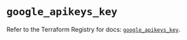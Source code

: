 # `google_apikeys_key`

Refer to the Terraform Registry for docs: [`google_apikeys_key`](https://registry.terraform.io/providers/hashicorp/google-beta/6.24.0/docs/resources/google_apikeys_key).
